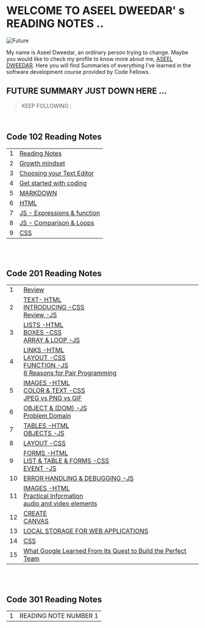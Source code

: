 # WELCOME TO ASEEL DWEEDAR' s READING NOTES ..
![Future](https://res.cloudinary.com/karl-tech/image/upload/v1504037663/ethereum-coffee-roach_aajijn.jpg)



My name is Aseel Dweedar, an ordinary person trying to change.
Maybe you would like to check my profile to know more about me, [ASEEL DWEEDAR](https://github.com/Aseel-Dweedar). Here you will find Summaries of everything I've learned in the software development course provided by Code Fellows.

## FUTURE SUMMARY JUST DOWN HERE ...
> KEEP FOLLOWING :

<br/>

## **Code 102 Reading Notes**

|||
|--|--|
|1|[Reading Notes](https://aseel-dweedar.github.io/reading-notes/)|
|2|[Growth mindset](./102/growth-mindset.md)|
|3|[Choosing your Text Editor](./102/choosing-a-text-editor.md)|
|4|[Get started with coding](./102/get-started-with-coding.md)|
|5|[MARKDOWN](./102/Markdown.md)|
|6|[HTML](./102/reading-notes/html.md)|
|7|[JS - Expressions & function](./102/reading-notes/javascript.md)|
|8|[JS - Comparison & Loops](./102/reading-notes/javascript2.md)|
|9|[CSS](./102/reading-notes/css.md)|


<br/><br/>

## **Code 201 Reading Notes**

|||
|--|--|
|1|[Review ](./201/class-01.md)|
|2|[TEXT- HTML <br> INTRODUCING -CSS <br> Review -JS](./201/class-02.md)|
|3|[LISTS -HTML <br> BOXES -CSS <br> ARRAY & LOOP -JS ](./201/class-03.md)|
|4|[LINKS -HTML <br> LAYOUT -CSS <br> FUNCTION -JS <br> 6 Reasons for Pair Programming](./201/class-04.md)|
|5|[IMAGES -HTML <br> COLOR & TEXT -CSS <br> JPEG vs PNG vs GIF ](./201/class-05.md)|
|6|[OBJECT & (DOM) -JS <br> Problem Domain ](./201/class-06.md)|
|7|[TABLES -HTML <br> OBJECTS -JS ](./201/class-07.md)|
|8|[LAYOUT -CSS ](./201/class-08.md)|
|9|[FORMS -HTML <br> LIST & TABLE & FORMS -CSS <br> EVENT -JS ](./201/class-09.md)|
|10|[ERROR HANDLING & DEBUGGING -JS ](./201/class-10.md)|
|11|[IMAGES -HTML <br> Practical Information <br>  audio and video elements ](./201/class-11.md)|
|12|[CREATE <br> CANVAS](./201/class-12.md)|
|13|[LOCAL STORAGE FOR WEB APPLICATIONS](./201/class-13.md)|
|14|[CSS](./201/class-14a.md)|
|15|[What Google Learned From Its Quest to Build the Perfect Team](./201/class-14b.md)|

<br/><br/>

## **Code 301 Reading Notes**

|||
|--|--|
|1| READING NOTE NUMBER 1|